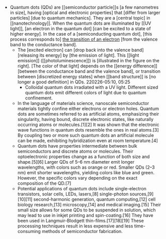 - Quantum dots (QDs) are [[semiconductor particle]]s [a few nanometres in size], having [optical and electronic properties] that [differ from larger particles] [due to quantum mechanics]. They are a [central topic] in [[nanotechnology]]. When the quantum dots are illuminated by [[UV light]], [an electron in the quantum dot] [can be excited to a state of higher energy]. In the case of a [semiconducting quantum dot], [this process corresponds to] [the transition of an electron](((jy7HvZPsj))) [from the valence band to the conductance band]. 
    - The [excited electron] can [drop back into the valence band] [releasing its energy] by [the emission of light]. This [[light emission]] ([[photoluminescence]]) is [illustrated in the figure on the right]. [The color of that light] depends on the [[energy difference]] [between the conductance band and the valence band], or transition between [discretized energy states] when [[band structure]] is [no longer a good definition] in QDs.
220226-05:10, 05:25
        - Colloidal quantum dots irradiated with a UV light. Different sized quantum dots emit different colors of light due to quantum confinement.
    - In the language of materials science, nanoscale semiconductor materials tightly confine either electrons or electron holes. Quantum dots are sometimes referred to as artificial atoms, emphasizing their singularity, having bound, discrete electronic states, like naturally occurring atoms or molecules.[1][2] It was shown that the electronic wave functions in quantum dots resemble the ones in real atoms.[3] By coupling two or more such quantum dots an artificial molecule can be made, exhibiting hybridization even at room temperature.[4]
    - Quantum dots have properties intermediate between bulk semiconductors and discrete atoms or molecules. Their optoelectronic properties change as a function of both size and shape.[5][6] Larger QDs of 5–6 nm diameter emit longer wavelengths, with colors such as orange or red. Smaller QDs (2–3 nm) emit shorter wavelengths, yielding colors like blue and green. However, the specific colors vary depending on the exact composition of the QD.[7]
    - Potential applications of quantum dots include single-electron transistors, solar cells, LEDs, lasers,[8] single-photon sources,[9][10][11] second-harmonic generation, quantum computing,[12] cell biology research,[13] microscopy,[14] and medical imaging.[15] Their small size allows for some QDs to be suspended in solution, which may lead to use in inkjet printing and spin-coating.[16] They have been used in Langmuir-Blodgett thin-films.[17][18][19] These processing techniques result in less expensive and less time-consuming methods of semiconductor fabrication.
